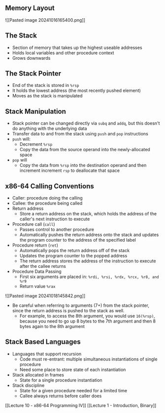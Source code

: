 
## Memory Layout
![[Pasted image 20241016165400.png]]

## The Stack
- Section of memory that takes up the highest useable addresses
- Holds local variables and other procedure context
- Grows downwards

## The Stack Pointer
- End of the stack is stored in `%rsp`
- It holds the lowest address (the most recently pushed element)
- Moves as the stack is manipulated
## Stack Manipulation
- Stack pointer can be changed directly via `subq` and `addq`, but this doesn't do anything with the underlying data
- Transfer data to and from the stack using `push` and `pop` instructions
- `push` will:
	- Decrement `%rsp`
	- Copy the data from the source operand into the newly-allocated space
- `pop` will
	- Copy the data from `%rsp` into the destination operand and then increment increment `rsp` to deallocate that space

## x86-64 Calling Conventions
- Caller: procedure doing the calling
- Callee: the procedure being called
- Return address
	- Store a return address on the stack, which holds the address of the caller's next instruction to execute
- Procedure call (`call`)
	- Passes control to another procedure
	- Automatically pushes the return address onto the stack and updates the program counter to the address of the specified label
- Procedure return (`ret`)
	- Automatically pops the return address off of the stack
	- Updates the program counter to the popped address
	- The return address stores the address of the instruction to execute after the callee returns
- Procedure Data Passing
	- First six arguments are placed in: `%rdi, %rsi, %rdx, %rcx, %r8, and %r9`
	- Return value `%rax`

![[Pasted image 20241018145842.png]]
- Be careful when referring to arguments (7+) from the stack pointer, since the return address is pushed to the stack as well. 
	- For example, to access the 8th argument, you would use `16(%rsp)`, because you need to go up 8 bytes to the 7th argument and then 8 bytes again to the 8th argument

## Stack Based Languages
- Languages that support recursion
	- Code must re-entrant: multiple simultaneous instantiations of single procedure
	- Need some place to store state of each instantiation
- Stack allocated in frames
	- State for a single procedure instantiation
- Stack discipline
	- State for a given procedure needed for a limited time
	- Callee always returns before caller does

[[Lecture 10 - x86-64 Programming IV]]
[[Lecture 1 - Introduction, Binary]]